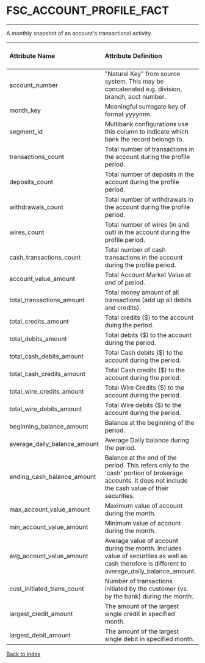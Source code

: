 # FSC_ACCOUNT_PROFILE_FACT

---

A monthly snapshot of an account's transactional activity.

| Attribute Name               | Attribute Definition                                                                                                                                    | Column Data Type   | Column Null Option   | Column Is PK   | Column Is FK   |
|:-----------------------------|:--------------------------------------------------------------------------------------------------------------------------------------------------------|:-------------------|:---------------------|:---------------|:---------------|
| account_number               | "Natural Key" from source system.  This may be concatenated e.g. division, branch, acct number.                                                         | VARCHAR2(50)       | Not Null             | Yes            | No             |
| month_key                    | Meaningful surrogate key of format yyyymm.                                                                                                              | NUMBER(6,0)        | Not Null             | No             | Yes            |
| segment_id                   | Multibank configurations use this column to indicate which bank the record belongs to.                                                                  | VARCHAR2(128)      | Not Null             | No             | Yes            |
| transactions_count           | Total number of transactions in the account during the profile period.                                                                                  | NUMBER(10,0)       | Null                 | No             | No             |
| deposits_count               | Total number of deposits in the account during the profile period.                                                                                      | NUMBER(10,0)       | Null                 | No             | No             |
| withdrawals_count            | Total number of withdrawals in the account during the profile period.                                                                                   | NUMBER(10,0)       | Null                 | No             | No             |
| wires_count                  | Total number of wires (in and out) in the account during the profile period.                                                                            | NUMBER(10,0)       | Null                 | No             | No             |
| cash_transactions_count      | Total number of cash transactions in the account during the profile period.                                                                             | NUMBER(10,0)       | Null                 | No             | No             |
| account_value_amount         | Total Account Market Value at end of period.                                                                                                            | NUMBER(18,5)       | Null                 | No             | No             |
| total_transactions_amount    | Total money amount of all transactions (add up all debits and credits).                                                                                 | NUMBER(18,5)       | Null                 | No             | No             |
| total_credits_amount         | Total credits ($) to the account duing the period.                                                                                                      | NUMBER(18,5)       | Null                 | No             | No             |
| total_debits_amount          | Total debits ($) to the account during the period.                                                                                                      | NUMBER(18,5)       | Null                 | No             | No             |
| total_cash_debits_amount     | Total Cash debits ($) to the account during the period.                                                                                                 | NUMBER(18,5)       | Null                 | No             | No             |
| total_cash_credits_amount    | Total Cash credits ($) to the account during the period.                                                                                                | NUMBER(18,5)       | Null                 | No             | No             |
| total_wire_credits_amount    | Total Wire Credits ($) to the account during the period.                                                                                                | NUMBER(18,5)       | Null                 | No             | No             |
| total_wire_debits_amount     | Total Wire debits ($) to the account during the period.                                                                                                 | NUMBER(18,5)       | Null                 | No             | No             |
| beginning_balance_amount     | Balance at the beginning of the period.                                                                                                                 | NUMBER(18,5)       | Null                 | No             | No             |
| average_daily_balance_amount | Average Daily balance during the period.                                                                                                                | NUMBER(18,5)       | Null                 | No             | No             |
| ending_cash_balance_amount   | Balance at the end of the period. This refers only to the 'cash' portion of brokerage accounts. It does not include the cash value of their securities. | NUMBER(18,5)       | Null                 | No             | No             |
| max_account_value_amount     | Maximum value of account during the month.                                                                                                              | NUMBER(18,5)       | Null                 | No             | No             |
| min_account_value_amount     | Minimum value of account during the month.                                                                                                              | NUMBER(18,5)       | Null                 | No             | No             |
| avg_account_value_amount     | Average value of account during the month.  Includes value of securities as well as cash therefore is different to average_daily_balance_amount.        | NUMBER(18,5)       | Null                 | No             | No             |
| cust_initiated_trans_count   | Number of transactions initiated by the customer (vs. by the bank) during the month.                                                                    | NUMBER(10,0)       | Null                 | No             | No             |
| largest_credit_amount        | The amount of the largest single credit in specified month.                                                                                             | NUMBER(18,5)       | Null                 | No             | No             |
| largest_debit_amount         | The amount of the largest single debit in specified month.                                                                                              | NUMBER(18,5)       | Null                 | No             | No             |

[Back to index](./index.md)